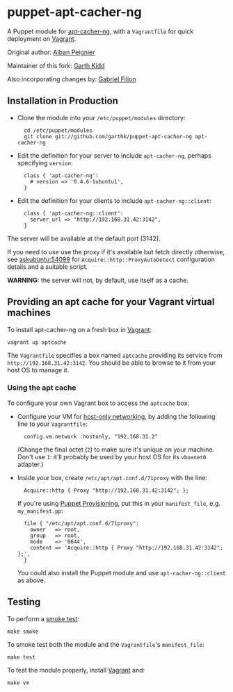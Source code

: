 # puppet-apt-cacher-ng

A Puppet module for [apt-cacher-ng], with a `Vagrantfile` for quick
deployment on [Vagrant].

Original author: [Alban Peignier]

Maintainer of this fork: [Garth Kidd]

Also incorporating changes by: [Gabriel Filion]

## Installation in Production

* Clone the module into your `/etc/puppet/modules` directory:

        cd /etc/puppet/modules
        git clone git://github.com/garthk/puppet-apt-cacher-ng apt-cacher-ng

* Edit the definition for your server to include `apt-cacher-ng`, perhaps
  specifying `version`:

        class { 'apt-cacher-ng':
          # version => '0.4.6-1ubuntu1',
        }

* Edit the definition for your clients to include `apt-cacher-ng::client`:

        class { 'apt-cacher-ng::client':
          server_url => "http://192.168.31.42:3142",
        }

The server will be available at the default port (3142).

If you need to use use the proxy if it's available but fetch directly
otherwise, see [askubuntu:54099] for `Acquire::http::ProxyAutoDetect`
configuration details and a suitable script. 

**WARNING:** the server will not, by default, use itself as a cache.

## Providing an apt cache for your Vagrant virtual machines

To install apt-cacher-ng on a fresh box in [Vagrant]:

    vagrant up aptcache

The `Vagrantfile` specifies a box named `aptcache` providing its service
from `http://192.168.31.42:3142`. You should be able to browse to it from
your host OS to manage it.

### Using the apt cache

To configure your own Vagrant box to access the `aptcache` box:

* Configure your VM for [host-only networking], by adding the following line
  to your `Vagrantfile`:

        config.vm.network :hostonly, "192.168.31.2"

    (Change the final octet (`2`) to make sure it's unique on your machine. 
    Don't use `1`: it'll probably be used by your host OS for its `vboxnet0`
    adapter.)

* Inside your box, create `/etc/apt/apt.conf.d/71proxy` with the line:

        Acquire::http { Proxy "http://192.168.31.42:3142"; };

    If you're using [Puppet Provisioning], put this in your `manifest_file`, 
    e.g. `my_manifest.pp`:

        file { "/etc/apt/apt.conf.d/71proxy": 
          owner   => root,
          group   => root,
          mode    => '0644',
          content => 'Acquire::http { Proxy "http://192.168.31.42:3142"; };',
        }

    You could also install the Puppet module and use `apt-cacher-ng::client`
    as above. 

## Testing

To perform a [smoke test]: 

    make smoke

To smoke test both the module and the `Vagrantfile`'s `manifest_file`:

    make test

To test the module properly, install [Vagrant] and:

    make vm

[apt-cacher-ng]: http://www.unix-ag.uni-kl.de/~bloch/acng/
[smoke test]: http://docs.puppetlabs.com/guides/tests_smoke.htm
[Alban Peignier]: https://github.com/albanpeignier
[Garth Kidd]: https://github.com/garthk
[Gabriel Filion]: https://github.com/lelutin
[Vagrant]: http://vagrantup.com/
[host-only networking]: http://vagrantup.com/docs/host_only_networking.html
[askubuntu:54099]: http://askubuntu.com/a/54099
[Puppet Provisioning]: http://vagrantup.com/docs/provisioners/puppet.html
